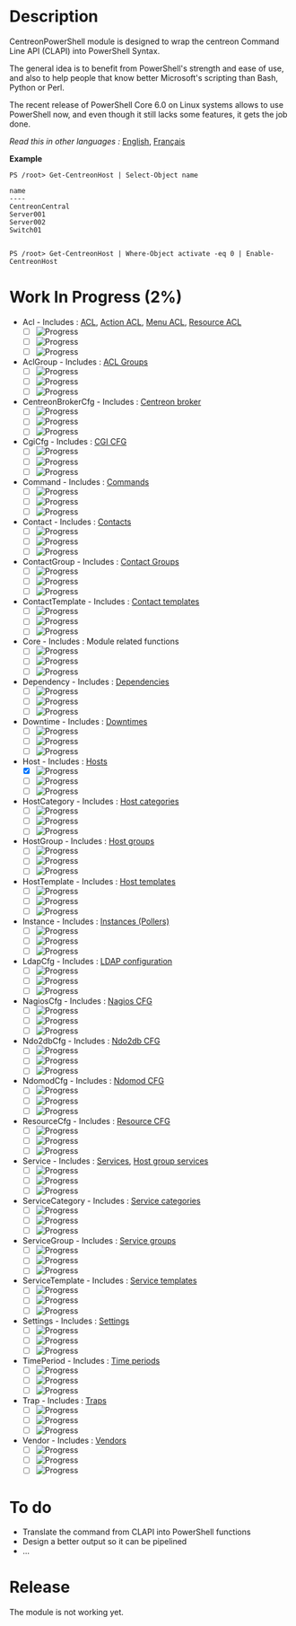 # Description

CentreonPowerShell module is designed to wrap the centreon Command Line API (CLAPI) into PowerShell Syntax.

The general idea is to benefit from PowerShell's strength and ease of use, and also to help people that know better Microsoft's scripting than Bash, Python or Perl.

The recent release of PowerShell Core 6.0 on Linux systems allows to use PowerShell now, and even though it still lacks some features, it gets the job done.

_Read this in other languages :_ [English](https://github.com/Clebam/CentreonPowerShell/blob/Development/README.md), [Français](https://github.com/Clebam/CentreonPowerShell/blob/Development/README.FR.md)

__Example__
```
PS /root> Get-CentreonHost | Select-Object name

name
----
CentreonCentral
Server001
Server002
Switch01


PS /root> Get-CentreonHost | Where-Object activate -eq 0 | Enable-CentreonHost
```
# Work In Progress (2%)
- Acl - Includes : [ACL](https://documentation.centreon.com/docs/centreon-clapi/en/latest/objects/acl.html), [Action ACL](https://documentation.centreon.com/docs/centreon-clapi/en/latest/objects/acl_action.html), [Menu ACL](https://documentation.centreon.com/docs/centreon-clapi/en/latest/objects/acl_menu.html), [Resource ACL](https://documentation.centreon.com/docs/centreon-clapi/en/latest/objects/acl_resource.html)
	- [ ] ![Progress](http://progressed.io/bar/0?title=Translating )
	- [ ] ![Progress](http://progressed.io/bar/0?title=Controlling )
	- [ ] ![Progress](http://progressed.io/bar/0?title=Testing )
- AclGroup - Includes : [ACL Groups](https://documentation.centreon.com/docs/centreon-clapi/en/latest/objects/acl_group.html)
	- [ ] ![Progress](http://progressed.io/bar/0?title=Translating )
	- [ ] ![Progress](http://progressed.io/bar/0?title=Controlling )
	- [ ] ![Progress](http://progressed.io/bar/0?title=Testing )
- CentreonBrokerCfg - Includes : [Centreon broker](https://documentation.centreon.com/docs/centreon-clapi/en/latest/objects/broker_cfg.html)
	- [ ] ![Progress](http://progressed.io/bar/0?title=Translating )
	- [ ] ![Progress](http://progressed.io/bar/0?title=Controlling )
	- [ ] ![Progress](http://progressed.io/bar/0?title=Testing )
- CgiCfg - Includes : [CGI CFG](https://documentation.centreon.com/docs/centreon-clapi/en/latest/objects/cgi_cfg.html)
	- [ ] ![Progress](http://progressed.io/bar/0?title=Translating )
	- [ ] ![Progress](http://progressed.io/bar/0?title=Controlling )
	- [ ] ![Progress](http://progressed.io/bar/0?title=Testing )
- Command - Includes : [Commands](https://documentation.centreon.com/docs/centreon-clapi/en/latest/objects/commands.html)
	- [ ] ![Progress](http://progressed.io/bar/0?title=Translating )
	- [ ] ![Progress](http://progressed.io/bar/0?title=Controlling )
	- [ ] ![Progress](http://progressed.io/bar/0?title=Testing )
- Contact - Includes : [Contacts](https://documentation.centreon.com/docs/centreon-clapi/en/latest/objects/contacts.html)
	- [ ] ![Progress](http://progressed.io/bar/0?title=Translating )
	- [ ] ![Progress](http://progressed.io/bar/0?title=Controlling )
	- [ ] ![Progress](http://progressed.io/bar/0?title=Testing )
- ContactGroup - Includes : [Contact Groups](https://documentation.centreon.com/docs/centreon-clapi/en/latest/objects/contact_groups.html)
	- [ ] ![Progress](http://progressed.io/bar/0?title=Translating )
	- [ ] ![Progress](http://progressed.io/bar/0?title=Controlling )
	- [ ] ![Progress](http://progressed.io/bar/0?title=Testing )
- ContactTemplate - Includes : [Contact templates](https://documentation.centreon.com/docs/centreon-clapi/en/latest/objects/contact_templates.html)
	- [ ] ![Progress](http://progressed.io/bar/0?title=Translating )
	- [ ] ![Progress](http://progressed.io/bar/0?title=Controlling )
	- [ ] ![Progress](http://progressed.io/bar/0?title=Testing )
- Core - Includes : Module related functions
	- [ ] ![Progress](http://progressed.io/bar/0?title=Translating )
	- [ ] ![Progress](http://progressed.io/bar/0?title=Controlling )
	- [ ] ![Progress](http://progressed.io/bar/0?title=Testing )
- Dependency - Includes : [Dependencies](https://documentation.centreon.com/docs/centreon-clapi/en/latest/objects/dependencies.html)
	- [ ] ![Progress](http://progressed.io/bar/0?title=Translating )
	- [ ] ![Progress](http://progressed.io/bar/0?title=Controlling )
	- [ ] ![Progress](http://progressed.io/bar/0?title=Testing )
- Downtime - Includes : [Downtimes](https://documentation.centreon.com/docs/centreon-clapi/en/latest/objects/downtimes.html)
	- [ ] ![Progress](http://progressed.io/bar/0?title=Translating )
	- [ ] ![Progress](http://progressed.io/bar/0?title=Controlling )
	- [ ] ![Progress](http://progressed.io/bar/0?title=Testing )
- Host - Includes : [Hosts](https://documentation.centreon.com/docs/centreon-clapi/en/latest/objects/hosts.html)
	- [x] ![Progress](http://progressed.io/bar/100?title=Translating)
	- [ ] ![Progress](http://progressed.io/bar/60?title=Controlling )
	- [ ] ![Progress](http://progressed.io/bar/30?title=Testing )
- HostCategory - Includes : [Host categories](https://documentation.centreon.com/docs/centreon-clapi/en/latest/objects/host_categories.html)
	- [ ] ![Progress](http://progressed.io/bar/0?title=Translating )
	- [ ] ![Progress](http://progressed.io/bar/0?title=Controlling )
	- [ ] ![Progress](http://progressed.io/bar/0?title=Testing )
- HostGroup - Includes : [Host groups](https://documentation.centreon.com/docs/centreon-clapi/en/latest/objects/host_groups.html)
	- [ ] ![Progress](http://progressed.io/bar/0?title=Translating )
	- [ ] ![Progress](http://progressed.io/bar/0?title=Controlling )
	- [ ] ![Progress](http://progressed.io/bar/0?title=Testing )
- HostTemplate - Includes : [Host templates](https://documentation.centreon.com/docs/centreon-clapi/en/latest/objects/host_templates.html)
	- [ ] ![Progress](http://progressed.io/bar/3?title=Translating )
	- [ ] ![Progress](http://progressed.io/bar/0?title=Controlling )
	- [ ] ![Progress](http://progressed.io/bar/0?title=Testing )
- Instance - Includes : [Instances (Pollers)](https://documentation.centreon.com/docs/centreon-clapi/en/latest/objects/instances.html)
	- [ ] ![Progress](http://progressed.io/bar/0?title=Translating )
	- [ ] ![Progress](http://progressed.io/bar/0?title=Controlling )
	- [ ] ![Progress](http://progressed.io/bar/0?title=Testing )
- LdapCfg - Includes : [LDAP configuration](https://documentation.centreon.com/docs/centreon-clapi/en/latest/objects/ldap_servers.html)
	- [ ] ![Progress](http://progressed.io/bar/0?title=Translating )
	- [ ] ![Progress](http://progressed.io/bar/0?title=Controlling )
	- [ ] ![Progress](http://progressed.io/bar/0?title=Testing )
- NagiosCfg - Includes : [Nagios CFG](https://documentation.centreon.com/docs/centreon-clapi/en/latest/objects/nagios_cfg.html)
	- [ ] ![Progress](http://progressed.io/bar/0?title=Translating )
	- [ ] ![Progress](http://progressed.io/bar/0?title=Controlling )
	- [ ] ![Progress](http://progressed.io/bar/0?title=Testing )
- Ndo2dbCfg - Includes : [Ndo2db CFG](https://documentation.centreon.com/docs/centreon-clapi/en/latest/objects/ndo2db_cfg.html)
	- [ ] ![Progress](http://progressed.io/bar/0?title=Translating )
	- [ ] ![Progress](http://progressed.io/bar/0?title=Controlling )
	- [ ] ![Progress](http://progressed.io/bar/0?title=Testing )
- NdomodCfg - Includes : [Ndomod CFG](https://documentation.centreon.com/docs/centreon-clapi/en/latest/objects/ndomod_cfg.html)
	- [ ] ![Progress](http://progressed.io/bar/0?title=Translating )
	- [ ] ![Progress](http://progressed.io/bar/0?title=Controlling )
	- [ ] ![Progress](http://progressed.io/bar/0?title=Testing )
- ResourceCfg - Includes : [Resource CFG](https://documentation.centreon.com/docs/centreon-clapi/en/latest/objects/resource_cfg.htm)
	- [ ] ![Progress](http://progressed.io/bar/0?title=Translating )
	- [ ] ![Progress](http://progressed.io/bar/0?title=Controlling )
	- [ ] ![Progress](http://progressed.io/bar/0?title=Testing )
- Service - Includes : [Services](https://documentation.centreon.com/docs/centreon-clapi/en/latest/objects/services.html), [Host group services](https://documentation.centreon.com/docs/centreon-clapi/en/latest/objects/host_group_services.html)
	- [ ] ![Progress](http://progressed.io/bar/0?title=Translating )
	- [ ] ![Progress](http://progressed.io/bar/0?title=Controlling )
	- [ ] ![Progress](http://progressed.io/bar/0?title=Testing )
- ServiceCategory - Includes : [Service categories](https://documentation.centreon.com/docs/centreon-clapi/en/latest/objects/service_categories.html)
	- [ ] ![Progress](http://progressed.io/bar/0?title=Translating )
	- [ ] ![Progress](http://progressed.io/bar/0?title=Controlling )
	- [ ] ![Progress](http://progressed.io/bar/0?title=Testing )
- ServiceGroup - Includes : [Service groups](https://documentation.centreon.com/docs/centreon-clapi/en/latest/objects/service_groups.html)
	- [ ] ![Progress](http://progressed.io/bar/0?title=Translating )
	- [ ] ![Progress](http://progressed.io/bar/0?title=Controlling )
	- [ ] ![Progress](http://progressed.io/bar/0?title=Testing )
- ServiceTemplate - Includes : [Service templates](https://documentation.centreon.com/docs/centreon-clapi/en/latest/objects/service_templates.html)
	- [ ] ![Progress](http://progressed.io/bar/3?title=Translating )
	- [ ] ![Progress](http://progressed.io/bar/0?title=Controlling )
	- [ ] ![Progress](http://progressed.io/bar/0?title=Testing )
- Settings - Includes : [Settings](https://documentation.centreon.com/docs/centreon-clapi/en/latest/objects/settings.html)
	- [ ] ![Progress](http://progressed.io/bar/0?title=Translating )
	- [ ] ![Progress](http://progressed.io/bar/0?title=Controlling )
	- [ ] ![Progress](http://progressed.io/bar/0?title=Testing )
- TimePeriod - Includes : [Time periods](https://documentation.centreon.com/docs/centreon-clapi/en/latest/objects/time_periods.html)
	- [ ] ![Progress](http://progressed.io/bar/0?title=Translating )
	- [ ] ![Progress](http://progressed.io/bar/0?title=Controlling )
	- [ ] ![Progress](http://progressed.io/bar/0?title=Testing )
- Trap - Includes : [Traps](https://documentation.centreon.com/docs/centreon-clapi/en/latest/objects/traps.html)
	- [ ] ![Progress](http://progressed.io/bar/0?title=Translating )
	- [ ] ![Progress](http://progressed.io/bar/0?title=Controlling )
	- [ ] ![Progress](http://progressed.io/bar/0?title=Testing )
- Vendor - Includes : [Vendors](https://documentation.centreon.com/docs/centreon-clapi/en/latest/objects/vendors.html)
	- [ ] ![Progress](http://progressed.io/bar/0?title=Translating )
	- [ ] ![Progress](http://progressed.io/bar/0?title=Controlling )
	- [ ] ![Progress](http://progressed.io/bar/0?title=Testing )

# To do

- Translate the command from CLAPI into PowerShell functions
- Design a better output so it can be pipelined
- ...

# Release

The module is not working yet.